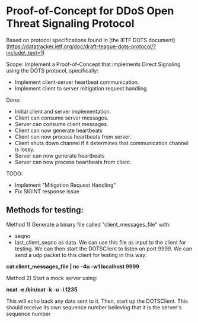 
# Proof-of-Concept for DDoS Open Threat Signaling Protocol

Based on protocol specifications found in [the IETF DOTS document]
(https://datatracker.ietf.org/doc/draft-teague-dots-protocol/?include\_text=1)

Scope:
Implement a Proof-of-Concept that implements Direct Signaling using the DOTS protocol, specifically:
* Implement client-server heartbeat communication.
* Implement client to server mitigation request handling


Done:
* Initial client and server implementation.
* Client can consume server messages.
* Server can consume client messages.
* Client can now generate heartbeats
* Client can now process heartbeats from server.
* Client shuts down channel if it determines that
  communication channel is lossy.
* Server can now generate heartbeats 
* Server can now process heartbeats from client.


TODO:
* Implement "Mitigation Request Handling" 
* Fix SIGINT response issue

Methods for testing:
--------------------
Method 1)
Generate a binary file called "client\_messages\_file" with:
  * seqno
  * last\_client\_seqno
as data. We can use this file as input to the client for testing.
We can then start the DOTSClient to listen on port 9999.
We can send a udp packet to this client for testing in this way:

__cat client_messages_file | nc -4u -w1 localhost 9999__

Method 2)
Start a mock server using:

__ncat -e /bin/cat -k -u -l 1235__

This will echo back any data sent to it.
Then, start up the DOTSClient. This should receive its
own sequence number believing that it is the server's sequence number
